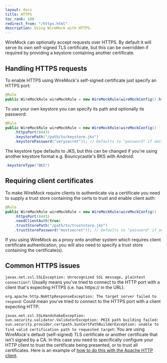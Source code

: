 ```yaml
---
layout: docs
title: HTTPS
toc_rank: 100
redirect_from: "/https.html"
description: Using WireMock with HTTPS.
---
```


WireMock can optionally accept requests over HTTPS. By default it will serve its own self-signed TLS certificate, but this can be
overridden if required by providing a keystore containing another certificate.

## Handling HTTPS requests

To enable HTTPS using WireMock's self-signed certificate just specify an
HTTPS port:

```java
@Rule
public WireMockRule wireMockRule = new WireMockRule(wireMockConfig().httpsPort(8443));
```

To use your own keystore you can specify its path and optionally its
password:

```java
@Rule
public WireMockRule wireMockRule = new WireMockRule(wireMockConfig()
    .httpsPort(8443)
    .keystorePath("/path/to/keystore.jks")
    .keystorePassword("verysecret")); // Defaults to "password" if omitted
```

The keystore type defaults to JKS, but this can be changed if you're using another keystore format e.g. Bouncycastle's BKS with Android:

```java
.keystoreType("BKS")
```

## Requiring client certificates

To make WireMock require clients to authenticate via a certificate you
need to supply a trust store containing the certs to trust and enable
client auth:

```java
@Rule
public WireMockRule wireMockRule = new WireMockRule(wireMockConfig()
    .httpsPort(8443)
    .needClientAuth(true)
    .trustStorePath("/path/to/truststore.jks")
    .trustStorePassword("mostsecret")); // Defaults to "password" if omitted
```

If you using WireMock as a proxy onto another system which requires client certificate authentication, you will also need to
specify a trust store containing the certificate(s).

## Common HTTPS issues

`javax.net.ssl.SSLException: Unrecognized SSL message, plaintext connection?`: Usually means you've tried to connect to the
HTTP port with a client that's expecting HTTPS (i.e. has https:// in the URL).

`org.apache.http.NoHttpResponseException: The target server failed to respond`: Could mean you've tried to connect to the HTTPS port with a
client expecting HTTP.

`javax.net.ssl.SSLHandshakeException: sun.security.validator.ValidatorException: PKIX path building failed: sun.security.provider.certpath.SunCertPathBuilderException: unable to find valid certification path to requested target`: You are using WireMock's default (self-signed) TLS certificate or another certificate that isn't signed by a CA. In this case you need to specifically configure your HTTP client to trust the certificate being presented, or to trust all certificates. Here is an example of [how to do this with the Apache HTTP client](https://github.com/tomakehurst/wiremock/blob/2.1.4-rc3/src/main/java/com/github/tomakehurst/wiremock/http/HttpClientFactory.java).
